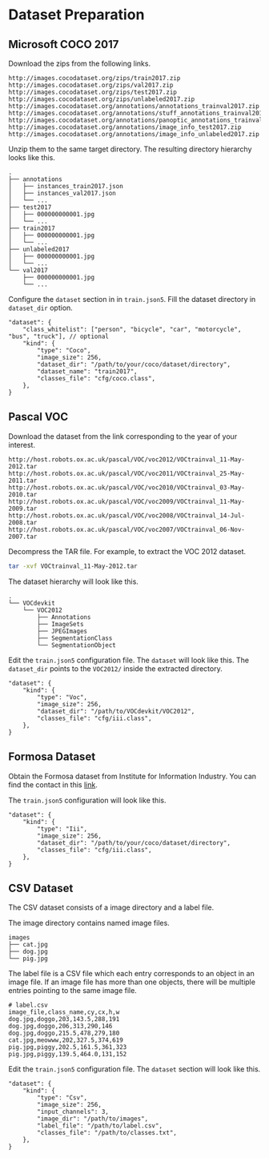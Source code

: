# Dataset Preparation

## Microsoft COCO 2017

Download the zips from the following links.

```
http://images.cocodataset.org/zips/train2017.zip
http://images.cocodataset.org/zips/val2017.zip
http://images.cocodataset.org/zips/test2017.zip
http://images.cocodataset.org/zips/unlabeled2017.zip
http://images.cocodataset.org/annotations/annotations_trainval2017.zip
http://images.cocodataset.org/annotations/stuff_annotations_trainval2017.zip
http://images.cocodataset.org/annotations/panoptic_annotations_trainval2017.zip
http://images.cocodataset.org/annotations/image_info_test2017.zip
http://images.cocodataset.org/annotations/image_info_unlabeled2017.zip
```

Unzip them to the same target directory. The resulting directory hierarchy looks like this.

```
.
├── annotations
│   ├── instances_train2017.json
│   ├── instances_val2017.json
│   └── ...
├── test2017
│   ├── 000000000001.jpg
│   └── ...
├── train2017
│   ├── 000000000001.jpg
│   └── ...
├── unlabeled2017
│   ├── 000000000001.jpg
│   └── ...
└── val2017
    ├── 000000000001.jpg
    └── ...
```

Configure the `dataset` section in in `train.json5`. Fill the dataset directory in `dataset_dir` option.

```json5
"dataset": {
    "class_whitelist": ["person", "bicycle", "car", "motorcycle", "bus", "truck"], // optional
    "kind": {
        "type": "Coco",
        "image_size": 256,
        "dataset_dir": "/path/to/your/coco/dataset/directory",
        "dataset_name": "train2017",
        "classes_file": "cfg/coco.class",
    },
}
```

## Pascal VOC

Download the dataset from the link corresponding to the year of your interest.

```
http://host.robots.ox.ac.uk/pascal/VOC/voc2012/VOCtrainval_11-May-2012.tar
http://host.robots.ox.ac.uk/pascal/VOC/voc2011/VOCtrainval_25-May-2011.tar
http://host.robots.ox.ac.uk/pascal/VOC/voc2010/VOCtrainval_03-May-2010.tar
http://host.robots.ox.ac.uk/pascal/VOC/voc2009/VOCtrainval_11-May-2009.tar
http://host.robots.ox.ac.uk/pascal/VOC/voc2008/VOCtrainval_14-Jul-2008.tar
http://host.robots.ox.ac.uk/pascal/VOC/voc2007/VOCtrainval_06-Nov-2007.tar
```

Decompress the TAR file. For example, to extract the VOC 2012 dataset.

```sh
tar -xvf VOCtrainval_11-May-2012.tar
```

The dataset hierarchy will look like this.

```
.
└── VOCdevkit
    └── VOC2012
        ├── Annotations
        ├── ImageSets
        ├── JPEGImages
        ├── SegmentationClass
        └── SegmentationObject

```

Edit the  `train.json5` configuration file. The `dataset` will look like this. The `dataset_dir` points to the `VOC2012/` inside the extracted directory.

```json5
"dataset": {
    "kind": {
        "type": "Voc",
        "image_size": 256,
        "dataset_dir": "/path/to/VOCdevkit/VOC2012",
        "classes_file": "cfg/iii.class",
    },
}
```

## Formosa Dataset

Obtain the Formosa dataset from Institute for Information Industry. You can find the contact in this [link](https://www.iii.org.tw/Product/TransferDBDetail.aspx?tdp_sqno=3345&fm_sqno=23).

The `train.json5` configuration will look like this.

```json5
"dataset": {
    "kind": {
        "type": "Iii",
        "image_size": 256,
        "dataset_dir": "/path/to/your/coco/dataset/directory",
        "classes_file": "cfg/iii.class",
    },
}
```

## CSV Dataset

The CSV dataset consists of a image directory and a label file.

The image directory contains named image files.

```
images
├── cat.jpg
├── dog.jpg
└── pig.jpg
```

The label file is a CSV file which each entry corresponds to an object in an image file. If an image file has more than one objects, there will be multiple entries pointing to the same image file.

```csv
# label.csv
image_file,class_name,cy,cx,h,w
dog.jpg,doggo,203,143.5,288,191
dog.jpg,doggo,206,313,290,146
dog.jpg,doggo,215.5,478,279,180
cat.jpg,meowww,202,327.5,374,619
pig.jpg,piggy,202.5,161.5,361,323
pig.jpg,piggy,139.5,464.0,131,152
```

Edit the `train.json5` configuration file. The `dataset` section will look like this.

```json5
"dataset": {
    "kind": {
        "type": "Csv",
        "image_size": 256,
        "input_channels": 3,
        "image_dir": "/path/to/images",
        "label_file": "/path/to/label.csv",
        "classes_file": "/path/to/classes.txt",
    },
}
```
